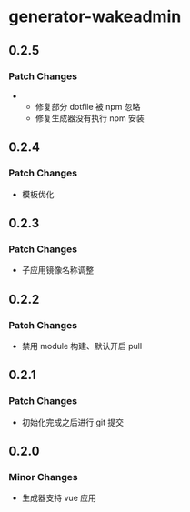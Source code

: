 # generator-wakeadmin

## 0.2.5

### Patch Changes

- - 修复部分 dotfile 被 npm 忽略
  - 修复生成器没有执行 npm 安装

## 0.2.4

### Patch Changes

- 模板优化

## 0.2.3

### Patch Changes

- 子应用镜像名称调整

## 0.2.2

### Patch Changes

- 禁用 module 构建、默认开启 pull

## 0.2.1

### Patch Changes

- 初始化完成之后进行 git 提交

## 0.2.0

### Minor Changes

- 生成器支持 vue 应用

